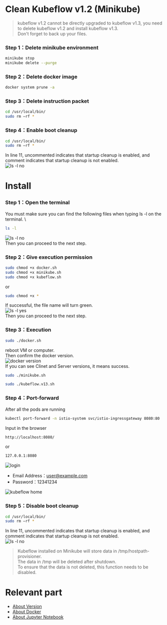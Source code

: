 # Clean Kubeflow v1.2 (Minikube)
> kubeflow v1.2 cannot be directly upgraded to kubeflow v1.3, you need to delete kubeflow v1.2 and install kubeflow v1.3. \
> Don't forget to back up your files.

### Step 1：Delete minikube environment
```Bash
minikube stop
minikube delete --purge
```

### Step 2：Delete docker image
```Bash
docker system prune -a
```

### Step 3：Delete instruction packet
```Bash
cd /usr/local/bin/
sudo rm –rf *
```

### Step 4：Enable boot cleanup
```Bash
cd /usr/local/bin/
sudo rm –rf *
```
In line 11, uncommented indicates that startup cleanup is enabled, and comment indicates that startup cleanup is not enabled. \
<img src="https://github.com/WEICHINLIN/Kubeflow---Natural-Language-Processing/blob/main/4.%20Image/boot%20cleanup.png" alt="ls -l no"/><br/>

# Install

### Step 1：Open the terminal
You must make sure you can find the following files when typing ls -l on the terminal. \
```Bash
ls -l
```
<img src="https://github.com/WEICHINLIN/Kubeflow---Natural-Language-Processing/blob/main/4.%20Image/ls%20-l%20no.png" alt="ls -l no"/><br/>
Then you can proceed to the next step.

### Step 2：Give execution permission
```Bash
sudo chmod +x docker.sh
sudo chmod +x minikube.sh
sudo chmod +x kubeflow.sh
```
or
```Bash
sudo chmod +x *
```
If successful, the file name will turn green. \
<img src="https://github.com/WEICHINLIN/Kubeflow---Natural-Language-Processing/blob/main/4.%20Image/ls%20-l%20yes.png" alt="ls -l yes"/><br/>
Then you can proceed to the next step.

### Step 3：Execution
```Bash
sudo ./docker.sh
```
reboot VM or computer. \
Then confirm the docker version. \
<img src="https://github.com/WEICHINLIN/Kubeflow---Natural-Language-Processing/blob/main/4.%20Image/docker%20version.png" alt="docker version"/><br/>
If you can see Clinet and Server versions, it means success.
```Bash
sudo ./minikube.sh
```
```Bash
sudo ./kubeflow.v13.sh
```

### Step 4：Port-forward
After all the pods are running
```Bash
kubectl port-forward -n istio-system svc/istio-ingressgateway 8080:80
```
Input in the browser
```Bash
http://localhost:8080/
```
or
```Bash
127.0.0.1:8080
```
<img src="https://github.com/WEICHINLIN/Kubeflow---Natural-Language-Processing/blob/main/4.%20Image/login.png" alt="login"/><br/>
* Email Address：user@example.com
* Password：12341234

<img src="https://github.com/WEICHINLIN/Kubeflow---Natural-Language-Processing/blob/main/4.%20Image/kubeflow%20home.png" alt="kubeflow home"/><br/>

### Step 5：Disable boot cleanup
```Bash
cd /usr/local/bin/
sudo rm –rf *
```
In line 11, uncommented indicates that startup cleanup is enabled, and comment indicates that startup cleanup is not enabled. \
<img src="https://github.com/WEICHINLIN/Kubeflow---Natural-Language-Processing/blob/main/4.%20Image/boot%20cleanup%20up.png" alt="ls -l no"/><br/>
> Kubeflow installed on Minikube will store data in /tmp/hostpath-provisioner. \
> The data in /tmp will be deleted after shutdown. \
> To ensure that the data is not deleted, this function needs to be disabled.

# Relevant part

* [About Version](https://github.com/WEICHINLIN/Kubeflow---Natural-Language-Processing/blob/main/README.md)
* [About Docker](https://github.com/WEICHINLIN/Kubeflow---Natural-Language-Processing/blob/main/2.%20Docker/Docker.md)
* [About Jupyter Notebook](https://github.com/WEICHINLIN/Kubeflow---Natural-Language-Processing/blob/main/3.%20Jupyter%20Notebook/Jupyter%20Notebook.md)
